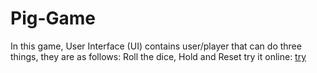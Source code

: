 # Pig-Game
In this game, User Interface (UI) contains user/player that can do three things, they are as follows: Roll the dice, Hold and Reset
try it online: <a href="https://arashalaei.github.io/Pig-Game/">try</a>
